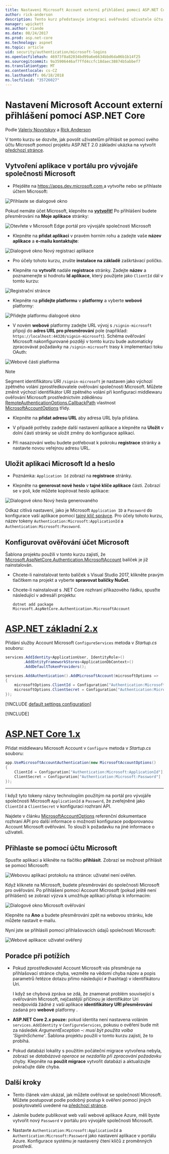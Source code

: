 ```yaml
---
title: Nastavení Microsoft Account externí přihlášení pomocí ASP.NET Core
author: rick-anderson
description: Tento kurz představuje integraci ověřování uživatele účtu Microsoft do existující aplikace ASP.NET Core.
manager: wpickett
ms.author: riande
ms.date: 08/24/2017
ms.prod: asp.net-core
ms.technology: aspnet
ms.topic: article
uid: security/authentication/microsoft-logins
ms.openlocfilehash: 46973f8a82034bd99a6e6634bbd6da06b1b14f25
ms.sourcegitcommit: 9a35906446af7ffd4ccfc18daec38874b5abbef7
ms.translationtype: MT
ms.contentlocale: cs-CZ
ms.lasthandoff: 06/18/2018
ms.locfileid: "35726027"
---
```

# <a name="microsoft-account-external-login-setup-with-aspnet-core"></a>Nastavení Microsoft Account externí přihlášení pomocí ASP.NET Core

Podle [Valeriy Novytskyy](https://github.com/01binary) a [Rick Anderson](https://twitter.com/RickAndMSFT)

V tomto kurzu se dozvíte, jak povolit uživatelům přihlásit se pomocí svého účtu Microsoft pomocí projektu ASP.NET 2.0 základní ukázka na vytvořit [předchozí stránce](xref:security/authentication/social/index).

## <a name="create-the-app-in-microsoft-developer-portal"></a>Vytvoření aplikace v portálu pro vývojáře společnosti Microsoft

* Přejděte na [ https://apps.dev.microsoft.com ](https://apps.dev.microsoft.com) a vytvořte nebo se přihlaste účtem Microsoft:

![Přihlaste se dialogové okno](index/_static/MicrosoftDevLogin.png)

Pokud nemáte účet Microsoft, klepněte na  **[vytvořit!](https://signup.live.com/signup?wa=wsignin1.0&rpsnv=13&ct=1478151035&rver=6.7.6643.0&wp=SAPI_LONG&wreply=https%3a%2f%2fapps.dev.microsoft.com%2fLoginPostBack&id=293053&aadredir=1&contextid=D70D4F21246BAB50&bk=1478151036&uiflavor=web&uaid=f0c3de863a914c358b8dc01b1ff49e85&mkt=EN-US&lc=1033&lic=1)** Po přihlášení budete přesměrováni na **Moje aplikace** stránky:

![Otevřete v Microsoft Edge portál pro vývojáře společnosti Microsoft](index/_static/MicrosoftDev.png)

* Klepněte na **přidat aplikaci** v pravém horním rohu a zadejte vaše **název aplikace** a **e-mailu kontaktujte**:

![Dialogové okno Nový registraci aplikace](index/_static/MicrosoftDevAppCreate.png)

* Pro účely tohoto kurzu, zrušte **instalace na základě** zaškrtávací políčko.

* Klepněte na **vytvořit** nadále **registrace** stránky. Zadejte **název** a poznamenejte si hodnotu **Id aplikace**, který použijete jako `ClientId` dál v tomto kurzu:

![Registrační stránce](index/_static/MicrosoftDevAppReg.png)

* Klepněte na **přidejte platformu** v **platformy** a vyberte **webové** platformy:

![Přidejte platformu dialogové okno](index/_static/MicrosoftDevAppPlatform.png)

* V novém **webové** platformy zadejte URL vývoj s `/signin-microsoft` připojí do **adres URL pro přesměrování** pole (například: `https://localhost:44320/signin-microsoft`). Schéma ověřování Microsoft nakonfigurované později v tomto kurzu bude automaticky zpracovávat požadavky na `/signin-microsoft` trasy k implementaci toku OAuth:

![Webové části platforma](index/_static/MicrosoftRedirectUri.png)

> [!NOTE]
> Segment identifikátoru URI `/signin-microsoft` je nastaven jako výchozí zpětného volání zprostředkovatele ověřování společnosti Microsoft. Můžete změnit výchozí identifikátor URI zpětného volání při konfiguraci middlewaru ověřování Microsoft prostřednictvím zděděnou [RemoteAuthenticationOptions.CallbackPath](/dotnet/api/microsoft.aspnetcore.authentication.remoteauthenticationoptions.callbackpath) vlastnost [MicrosoftAccountOptions](/dotnet/api/microsoft.aspnetcore.authentication.microsoftaccount.microsoftaccountoptions) třídy.

* Klepněte na **přidat adresu URL** aby adresa URL byla přidána.

* V případě potřeby zadejte další nastavení aplikace a klepněte na **Uložit** v dolní části stránky se uložit změny do konfigurace aplikací.

* Při nasazování webu budete potřebovat k pokroku **registrace** stránky a nastavte novou veřejnou adresu URL.

## <a name="store-microsoft-application-id-and-password"></a>Uložit aplikaci Microsoft Id a heslo

* Poznámka: `Application Id` zobrazí na **registrace** stránky.

* Klepněte na **generovat nové heslo** v **tajné klíče aplikace** části. Zobrazí se v poli, kde můžete kopírovat heslo aplikace:

![Dialogové okno Nový hesla generovaného](index/_static/MicrosoftDevPassword.png)

Odkaz citlivá nastavení, jako je Microsoft `Application ID` a `Password` do konfigurace vaší aplikace pomocí [tajný klíč správce](xref:security/app-secrets). Pro účely tohoto kurzu, název tokeny `Authentication:Microsoft:ApplicationId` a `Authentication:Microsoft:Password`.

## <a name="configure-microsoft-account-authentication"></a>Konfigurovat ověřování účet Microsoft

Šablona projektu použili v tomto kurzu zajistí, že [Microsoft.AspNetCore.Authentication.MicrosoftAccount](https://www.nuget.org/packages/Microsoft.AspNetCore.Authentication.MicrosoftAccount) balíček je již nainstalován.

* Chcete-li nainstalovat tento balíček s Visual Studio 2017, klikněte pravým tlačítkem na projekt a vyberte **spravovat balíčky NuGet**.
* Chcete-li nainstalovat s .NET Core rozhraní příkazového řádku, spusťte následující v adresáři projektu:

   `dotnet add package Microsoft.AspNetCore.Authentication.MicrosoftAccount`

# <a name="aspnet-core-2xtabaspnetcore2x"></a>[ASP.NET základní 2.x](#tab/aspnetcore2x/)

Přidání služby Account Microsoft `ConfigureServices` metoda v *Startup.cs* souboru:

```csharp
services.AddIdentity<ApplicationUser, IdentityRole>()
        .AddEntityFrameworkStores<ApplicationDbContext>()
        .AddDefaultTokenProviders();

services.AddAuthentication().AddMicrosoftAccount(microsoftOptions =>
{
    microsoftOptions.ClientId = Configuration["Authentication:Microsoft:ApplicationId"];
    microsoftOptions.ClientSecret = Configuration["Authentication:Microsoft:Password"];
});
```

[!INCLUDE [default settings configuration](includes/default-settings.md)]

[!INCLUDE[](~/includes/chain-auth-providers.md)]

# <a name="aspnet-core-1xtabaspnetcore1x"></a>[ASP.NET Core 1.x](#tab/aspnetcore1x/)

Přidat middlewaru Microsoft Account v `Configure` metoda v *Startup.cs* souboru:

```csharp
app.UseMicrosoftAccountAuthentication(new MicrosoftAccountOptions()
{
    ClientId = Configuration["Authentication:Microsoft:ApplicationId"],
    ClientSecret = Configuration["Authentication:Microsoft:Password"]
});
```

---

I když tyto tokeny názvy technologiím použitým na portál pro vývojáře společnosti Microsoft `ApplicationId` a `Password`, že zveřejněné jako `ClientId` a `ClientSecret` v konfiguraci rozhraní API.

Najdete v článku [MicrosoftAccountOptions](/dotnet/api/microsoft.aspnetcore.builder.microsoftaccountoptions) referenční dokumentace rozhraní API pro další informace o možností konfigurace podporovanou Account Microsoft ověřování. To slouží k požadavku na jiné informace o uživateli.

## <a name="sign-in-with-microsoft-account"></a>Přihlaste se pomocí účtu Microsoft

Spusťte aplikaci a klikněte na tlačítko **přihlásit**. Zobrazí se možnost přihlásit se pomocí Microsoft:

![Webovou aplikaci protokolu na stránce: uživatel není ověřen.](index/_static/DoneMicrosoft.png)

Když kliknete na Microsoft, budete přesměrováni do společnosti Microsoft pro ověřování. Po přihlášení pomocí Account Microsoft (pokud ještě není přihlášení) se zobrazí výzva k umožňuje aplikaci přístup k informacím:

![Dialogové okno Microsoft ověřování](index/_static/MicrosoftLogin.png)

Klepněte na **Ano** a budete přesměrováni zpět na webovou stránku, kde můžete nastavit e-mailu.

Nyní jste se přihlásili pomocí přihlašovacích údajů společnosti Microsoft:

![Webové aplikace: uživatel ověřený](index/_static/Done.png)

## <a name="troubleshooting"></a>Poradce při potížích

* Pokud zprostředkovatel Account Microsoft vás přesměruje na přihlašovací stránce chyba, vezměte na vědomí chyba název a popis parametrů řetězce dotazu přímo následující `#` (hashtag) v identifikátoru Uri.

  I když se chybová zpráva se zdá, že znamenat problém související s ověřováním Microsoft, nejčastější příčinou je identifikátor Uri neodpovídá žádné z vaší aplikace **identifikátory URI přesměrování** zadaná pro **webové** platformy .
* **ASP.NET Core 2.x pouze:** pokud identita není nastavena voláním `services.AddIdentity` v `ConfigureServices`, pokusu o ověření bude mít za následek *ArgumentException –: musí být použita volba 'SignInScheme'*. Šablona projektu použili v tomto kurzu zajistí, že to probíhá.
* Pokud databázi lokality s použitím počáteční migrace vytvořena nebyla, zobrazí se *databázová operace se nezdařila při zpracování požadavku* chyby. Klepněte na **použít migrace** vytvořit databázi a aktualizujte pokračujte dále chyba.

## <a name="next-steps"></a>Další kroky

* Tento článek vám ukázal, jak můžete ověřovat se společností Microsoft. Můžete postupovat podle podobný postup k ověření pomocí jiných poskytovatelů uvedené na [předchozí stránce](xref:security/authentication/social/index).

* Jakmile budete publikovat web vaší webové aplikace Azure, měli byste vytvořit nový `Password` v portálu pro vývojáře společnosti Microsoft.

* Nastavte `Authentication:Microsoft:ApplicationId` a `Authentication:Microsoft:Password` jako nastavení aplikace v portálu Azure. Konfigurace systému je nastavený čtení klíčů z proměnných prostředí.
